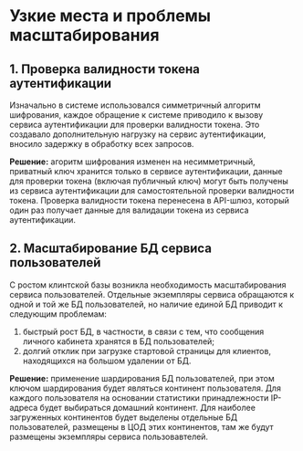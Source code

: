 # Узкие места и проблемы масштабирования

## 1. Проверка валидности токена аутентификации
Изначально в системе использовался симметричный алгоритм шифрования, каждое
обращение к системе приводило к вызову сервиса аутентификации для проверки
валидности токена. Это создавало дополнительную нагрузку на сервис аутентификации,
вносило задержку в обработку всех запросов.

**Решение:** агоритм шифрования изменен на несимметричный, приватный ключ
хранится только в сервисе аутентификации, данные для проверки токена (включая 
публичный ключ) могут быть получены из сервиса аутентификации для самостоятельной
проверки валидности токена. Проверка валидности токена перенесена в API-шлюз,
который один раз получает данные для валидации токена из сервиса аутентификации.

## 2. Масштабирование БД сервиса пользователей
С ростом клинтской базы возникла необходимость масштабирования сервиса
пользователей. Отдельные экземпляры сервиса обращаются к одной и той же БД
пользователей, но наличие единой БД приводит к следующим проблемам:
1. быстрый рост БД, в частности, в связи с тем, что сообщения личного кабинета
хранятся в БД пользователей;
2. долгий отклик при загрузке стартовой страницы для клиентов, находящихся 
на большом удалении от БД.

**Решение:** применение шардирования БД пользователей, при этом ключом
шардирования будет являться континент пользователя. Для каждого пользователя
на основании статистики принадлежности IP-адреса будет выбираться домашний
континент. Для наиболее загруженных континентов будет выделены отдельные БД
пользователей, размещены в ЦОД этих континентов, там же будут размещены
экземпляры сервиса пользовавтелей.